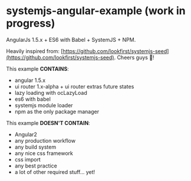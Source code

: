 systemjs-angular-example (work in progress)
===========================================

AngularJs 1.5.x + ES6 with Babel + SystemJS + NPM.

Heavily inspired from: [https://github.com/lookfirst/systemjs-seed](https://github.com/lookfirst/systemjs-seed). Cheers guys :beers:!


This example **CONTAINS**:

* angular 1.5.x
* ui router 1.x-alpha + ui router extras future states
* lazy loading with ocLazyLoad
* es6 with babel
* systemjs module loader
* npm as the only package manager


This example **DOESN'T CONTAIN**:

* Angular2
* any production workflow
* any build system
* any nice css framework
* css import
* any best practice
* a lot of other required stuff... yet!


